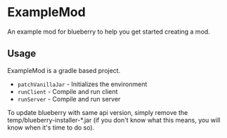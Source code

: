 # ExampleMod

An example mod for blueberry to help you get started creating a mod.

## Usage

ExampleMod is a gradle based project.

- `patchVanillaJar` - Initializes the environment
- `runClient` - Compile and run client
- `runServer` - Compile and run server

To update blueberry with same api version, simply remove the temp/blueberry-installer-*.jar (if you don't know what this means, you will know when it's time to do so).
